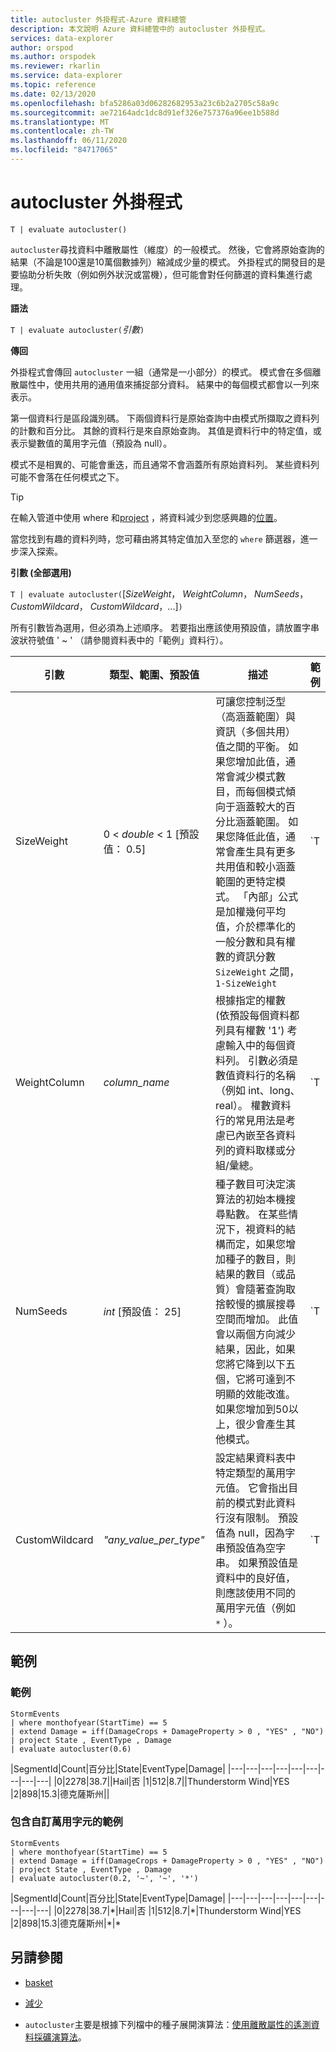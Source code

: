```yaml
---
title: autocluster 外掛程式-Azure 資料總管
description: 本文說明 Azure 資料總管中的 autocluster 外掛程式。
services: data-explorer
author: orspod
ms.author: orspodek
ms.reviewer: rkarlin
ms.service: data-explorer
ms.topic: reference
ms.date: 02/13/2020
ms.openlocfilehash: bfa5286a03d06282682953a23c6b2a2705c58a9c
ms.sourcegitcommit: ae72164adc1dc8d91ef326e757376a96ee1b588d
ms.translationtype: MT
ms.contentlocale: zh-TW
ms.lasthandoff: 06/11/2020
ms.locfileid: "84717065"
---
```

# <a name="autocluster-plugin"></a>autocluster 外掛程式

```kusto
T | evaluate autocluster()
```

`autocluster`尋找資料中離散屬性（維度）的一般模式。 然後，它會將原始查詢的結果（不論是100還是10萬個數據列）縮減成少量的模式。 外掛程式的開發目的是要協助分析失敗（例如例外狀況或當機），但可能會對任何篩選的資料集進行處理。

**語法**

`T | evaluate autocluster(`*引數*`)`

**傳回**

外掛程式會傳回 `autocluster` 一組（通常是一小部分）的模式。 模式會在多個離散屬性中，使用共用的通用值來捕捉部分資料。 結果中的每個模式都會以一列來表示。

第一個資料行是區段識別碼。 下兩個資料行是原始查詢中由模式所擷取之資料列的計數和百分比。 其餘的資料行是來自原始查詢。 其值是資料行中的特定值，或表示變數值的萬用字元值（預設為 null）。

模式不是相異的、可能會重迭，而且通常不會涵蓋所有原始資料列。 某些資料列可能不會落在任何模式之下。

> [!TIP]
> 在輸入管道中使用 where 和[project](./projectoperator.md) ，將資料減少到您感興趣的[位置](./whereoperator.md)。
>
> 當您找到有趣的資料列時，您可藉由將其特定值加入至您的 `where` 篩選器，進一步深入探索。

**引數 (全部選用)**

`T | evaluate autocluster(`[*SizeWeight*， *WeightColumn*， *NumSeeds*， *CustomWildcard*， *CustomWildcard*，...]`)`

所有引數皆為選用，但必須為上述順序。 若要指出應該使用預設值，請放置字串波狀符號值 ' ~ ' （請參閱資料表中的「範例」資料行）。

|引數        | 類型、範圍、預設值              |描述                | 範例                                        |
|----------------|-----------------------------------|---------------------------|------------------------------------------------|
| SizeWeight     | 0 < *double* < 1 [預設值： 0.5]   | 可讓您控制泛型（高涵蓋範圍）與資訊（多個共用）值之間的平衡。 如果您增加此值，通常會減少模式數目，而每個模式傾向于涵蓋較大的百分比涵蓋範圍。 如果您降低此值，通常會產生具有更多共用值和較小涵蓋範圍的更特定模式。 「內部」公式是加權幾何平均值，介於標準化的一般分數和具有權數的資訊分數 `SizeWeight` 之間，`1-SizeWeight`                   | `T | evaluate autocluster(0.8)`                |
|WeightColumn    | *column_name*                     | 根據指定的權數 (依預設每個資料都列具有權數 '1') 考慮輸入中的每個資料列。 引數必須是數值資料行的名稱（例如 int、long、real）。 權數資料行的常見用法是考慮已內嵌至各資料列的資料取樣或分組/彙總。                                                                                                       | `T | evaluate autocluster('~', sample_Count)` | 
| NumSeeds        | *int* [預設值： 25]              | 種子數目可決定演算法的初始本機搜尋點數。 在某些情況下，視資料的結構而定，如果您增加種子的數目，則結果的數目（或品質）會隨著查詢取捨較慢的擴展搜尋空間而增加。 此值會以兩個方向減少結果，因此，如果您將它降到以下五個，它將可達到不明顯的效能改進。 如果您增加到50以上，很少會產生其他模式。                                         | `T | evaluate autocluster('~', '~', 15)`       |
| CustomWildcard  | *"any_value_per_type"*           | 設定結果資料表中特定類型的萬用字元值。 它會指出目前的模式對此資料行沒有限制。 預設值為 null，因為字串預設值為空字串。 如果預設值是資料中的良好值，則應該使用不同的萬用字元值（例如 `*` ）。                                                                                                                | `T | evaluate autocluster('~', '~', '~', '*', int(-1), double(-1), long(0), datetime(1900-1-1))` |

## <a name="examples"></a>範例

### <a name="example"></a>範例

<!-- csl: https://help.kusto.windows.net:443/Samples -->
```kusto
StormEvents 
| where monthofyear(StartTime) == 5
| extend Damage = iff(DamageCrops + DamageProperty > 0 , "YES" , "NO")
| project State , EventType , Damage
| evaluate autocluster(0.6)
```

|SegmentId|Count|百分比|State|EventType|Damage|
|---|---|---|---|---|---|---|---|---|
|0|2278|38.7||Hail|否
|1|512|8.7||Thunderstorm Wind|YES
|2|898|15.3|德克薩斯州||

### <a name="example-with-custom-wildcards"></a>包含自訂萬用字元的範例

<!-- csl: https://help.kusto.windows.net:443/Samples -->
```kusto
StormEvents 
| where monthofyear(StartTime) == 5
| extend Damage = iff(DamageCrops + DamageProperty > 0 , "YES" , "NO")
| project State , EventType , Damage 
| evaluate autocluster(0.2, '~', '~', '*')
```

|SegmentId|Count|百分比|State|EventType|Damage|
|---|---|---|---|---|---|---|---|---|
|0|2278|38.7|\*|Hail|否
|1|512|8.7|\*|Thunderstorm Wind|YES
|2|898|15.3|德克薩斯州|\*|\*

## <a name="see-also"></a>另請參閱

* [basket](./basketplugin.md)
* [減少](./reduceoperator.md)

* `autocluster`主要是根據下列檔中的種子展開演算法：[使用離散屬性的遙測資料採礦演算法](https://www.scitepress.org/DigitalLibrary/PublicationsDetail.aspx?ID=d5kcrO+cpEU=&t=1)。 
